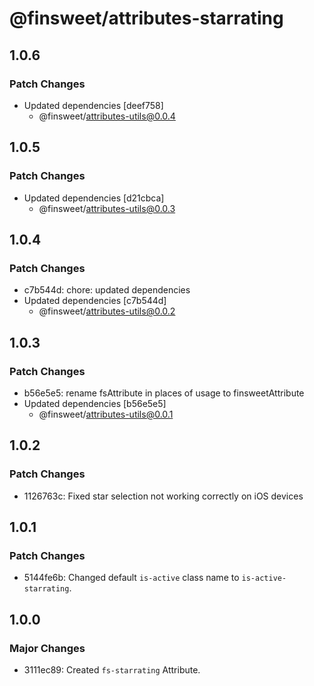 # @finsweet/attributes-starrating

## 1.0.6

### Patch Changes

- Updated dependencies [deef758]
  - @finsweet/attributes-utils@0.0.4

## 1.0.5

### Patch Changes

- Updated dependencies [d21cbca]
  - @finsweet/attributes-utils@0.0.3

## 1.0.4

### Patch Changes

- c7b544d: chore: updated dependencies
- Updated dependencies [c7b544d]
  - @finsweet/attributes-utils@0.0.2

## 1.0.3

### Patch Changes

- b56e5e5: rename fsAttribute in places of usage to finsweetAttribute
- Updated dependencies [b56e5e5]
  - @finsweet/attributes-utils@0.0.1

## 1.0.2

### Patch Changes

- 1126763c: Fixed star selection not working correctly on iOS devices

## 1.0.1

### Patch Changes

- 5144fe6b: Changed default `is-active` class name to `is-active-starrating`.

## 1.0.0

### Major Changes

- 3111ec89: Created `fs-starrating` Attribute.
